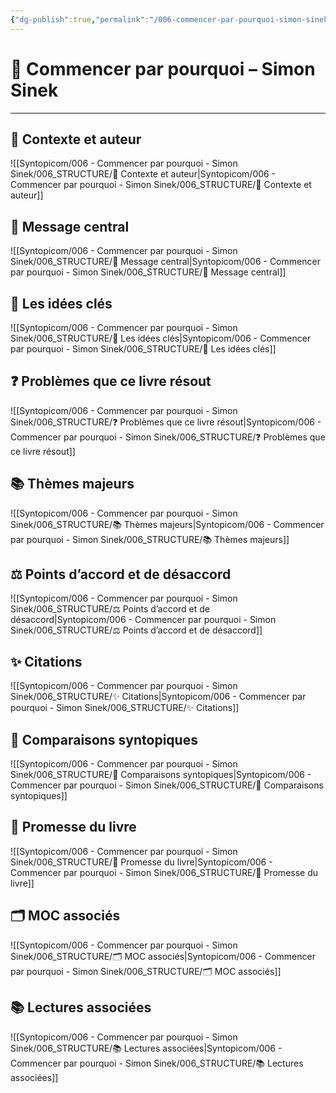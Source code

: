 ```yaml
---
{"dg-publish":true,"permalink":"/006-commencer-par-pourquoi-simon-sinek/006-commencer-par-pourquoi-simon-sinek/","noteIcon":""}
---
```


# 📘 Commencer par pourquoi – Simon Sinek

---

## 👤 Contexte et auteur

![[Syntopicom/006 - Commencer par pourquoi - Simon Sinek/006_STRUCTURE/👤 Contexte et auteur\|Syntopicom/006 - Commencer par pourquoi - Simon Sinek/006_STRUCTURE/👤 Contexte et auteur]]

## 🎯 Message central

![[Syntopicom/006 - Commencer par pourquoi - Simon Sinek/006_STRUCTURE/🎯 Message central\|Syntopicom/006 - Commencer par pourquoi - Simon Sinek/006_STRUCTURE/🎯 Message central]]

## 🧩 Les idées clés

![[Syntopicom/006 - Commencer par pourquoi - Simon Sinek/006_STRUCTURE/🧩 Les idées clés\|Syntopicom/006 - Commencer par pourquoi - Simon Sinek/006_STRUCTURE/🧩 Les idées clés]]

## ❓ Problèmes que ce livre résout

![[Syntopicom/006 - Commencer par pourquoi - Simon Sinek/006_STRUCTURE/❓ Problèmes que ce livre résout\|Syntopicom/006 - Commencer par pourquoi - Simon Sinek/006_STRUCTURE/❓ Problèmes que ce livre résout]]

## 📚 Thèmes majeurs

![[Syntopicom/006 - Commencer par pourquoi - Simon Sinek/006_STRUCTURE/📚 Thèmes majeurs\|Syntopicom/006 - Commencer par pourquoi - Simon Sinek/006_STRUCTURE/📚 Thèmes majeurs]]

## ⚖️ Points d’accord et de désaccord

![[Syntopicom/006 - Commencer par pourquoi - Simon Sinek/006_STRUCTURE/⚖️ Points d’accord et de désaccord\|Syntopicom/006 - Commencer par pourquoi - Simon Sinek/006_STRUCTURE/⚖️ Points d’accord et de désaccord]]

## ✨ Citations

![[Syntopicom/006 - Commencer par pourquoi - Simon Sinek/006_STRUCTURE/✨ Citations\|Syntopicom/006 - Commencer par pourquoi - Simon Sinek/006_STRUCTURE/✨ Citations]]

## 🔗 Comparaisons syntopiques

![[Syntopicom/006 - Commencer par pourquoi - Simon Sinek/006_STRUCTURE/🔗 Comparaisons syntopiques\|Syntopicom/006 - Commencer par pourquoi - Simon Sinek/006_STRUCTURE/🔗 Comparaisons syntopiques]]

## 🔮 Promesse du livre

![[Syntopicom/006 - Commencer par pourquoi - Simon Sinek/006_STRUCTURE/🔮 Promesse du livre\|Syntopicom/006 - Commencer par pourquoi - Simon Sinek/006_STRUCTURE/🔮 Promesse du livre]]

## 🗂️ MOC associés

![[Syntopicom/006 - Commencer par pourquoi - Simon Sinek/006_STRUCTURE/🗂️ MOC associés\|Syntopicom/006 - Commencer par pourquoi - Simon Sinek/006_STRUCTURE/🗂️ MOC associés]]

## 📚 Lectures associées

![[Syntopicom/006 - Commencer par pourquoi - Simon Sinek/006_STRUCTURE/📚 Lectures associées\|Syntopicom/006 - Commencer par pourquoi - Simon Sinek/006_STRUCTURE/📚 Lectures associées]]